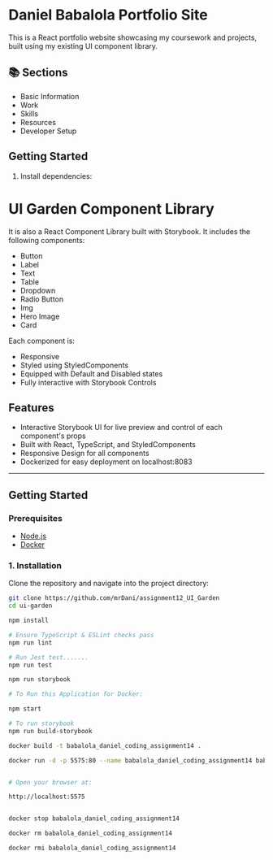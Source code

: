 
# Daniel Babalola Portfolio Site

This is a React portfolio website showcasing my coursework and projects, built using my existing UI component library.

## 📚 Sections
- Basic Information
- Work
- Skills
- Resources
- Developer Setup

## Getting Started
1. Install dependencies:
# UI Garden Component Library

It is also a React Component Library built with Storybook. It includes the following components:

- Button
- Label
- Text
- Table
- Dropdown
- Radio Button
- Img
- Hero Image
- Card

Each component is:

- Responsive
- Styled using StyledComponents
- Equipped with Default and Disabled states
- Fully interactive with Storybook Controls

## Features

- Interactive Storybook UI for live preview and control of each component's props
- Built with React, TypeScript, and StyledComponents
- Responsive Design for all components
- Dockerized for easy deployment on localhost:8083

---

## Getting Started

### Prerequisites

- [Node.js](https://nodejs.org/en/download/)
- [Docker](https://docs.docker.com/get-docker/)

### 1. Installation

Clone the repository and navigate into the project directory:

````bash
git clone https://github.com/mrDani/assignment12_UI_Garden
cd ui-garden

npm install

# Ensure TypeScript & ESLint checks pass
npm run lint

# Run Jest test.......
npm run test

npm run storybook

# To Run this Application for Docker: 

npm start 

# To run storybook 
npm run build-storybook

docker build -t babalola_daniel_coding_assignment14 .

docker run -d -p 5575:80 --name babalola_daniel_coding_assignment14 babalola_daniel_coding_assignment14


# Open your browser at: 

http://localhost:5575


docker stop babalola_daniel_coding_assignment14

docker rm babalola_daniel_coding_assignment14

docker rmi babalola_daniel_coding_assignment14

